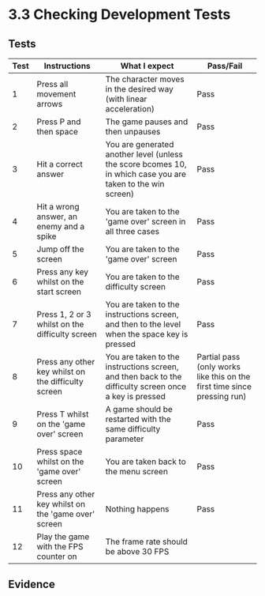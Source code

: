 # 3.3 Checking Development Tests

## Tests

| Test | Instructions                                         | What I expect                                                                                               | Pass/Fail                                                                |
| ---- | ---------------------------------------------------- | ----------------------------------------------------------------------------------------------------------- | ------------------------------------------------------------------------ |
| 1    | Press all movement arrows                            | The character moves in the desired way (with linear acceleration)                                           | Pass                                                                     |
| 2    | Press P and then space                               | The game pauses and then unpauses                                                                           | Pass                                                                     |
| 3    | Hit a correct answer                                 | You are generated another level (unless the score bcomes 10, in which case you are taken to the win screen) | Pass                                                                     |
| 4    | Hit a wrong answer, an enemy and a spike             | You are taken to the 'game over' screen in all three cases                                                  | Pass                                                                     |
| 5    | Jump off the screen                                  | You are taken to the 'game over' screen                                                                     | Pass                                                                     |
| 6    | Press any key whilst on the start screen             | You are taken to the difficulty screen                                                                      | Pass                                                                     |
| 7    | Press 1, 2 or 3 whilst on the difficulty screen      | You are taken to the instructions screen, and then to the level when the space key is pressed               | Pass                                                                     |
| 8    | Press any other key whilst on the difficulty screen  | You are taken to the instructions screen, and then back to the difficulty screen once a key is pressed      | Partial pass (only works like this on the first time since pressing run) |
| 9    | Press T whilst on the 'game over' screen             | A game should be restarted with the same difficulty parameter                                               | Pass                                                                     |
| 10   | Press space whilst on the 'game over' screen         | You are taken back to the menu screen                                                                       | Pass                                                                     |
| 11   | Press any other key whilst on the 'game over' screen | Nothing happens                                                                                             | Pass                                                                     |
| 12   | Play the game with the FPS counter on                | The frame rate should be above 30 FPS                                                                       |                                                                          |

## Evidence
